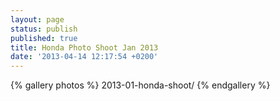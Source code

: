 ```yaml
---
layout: page
status: publish
published: true
title: Honda Photo Shoot Jan 2013
date: '2013-04-14 12:17:54 +0200'
---
```


{% gallery photos %}
  2013-01-honda-shoot/
{% endgallery %}